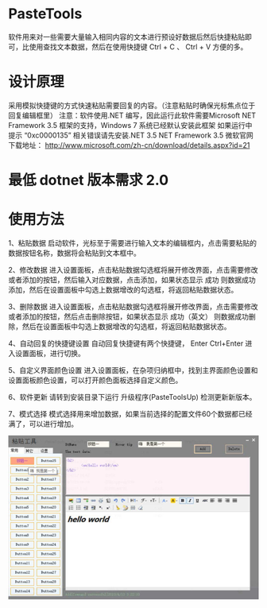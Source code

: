 # PasteTools
 软件用来对一些需要大量输入相同内容的文本进行预设好数据后然后快捷粘贴即可，比使用查找文本数据，然后在使用快捷键 Ctrl + C 、 Ctrl + V 方便的多。

# 设计原理
采用模拟快捷键的方式快速粘贴需要回复的内容。（注意粘贴时确保光标焦点位于回复编辑框里）
注意：软件使用.NET 编写，因此运行此软件需要Microsoft NET Framework 3.5 框架的支持，Windows 7 系统已经默认安装此框架
如果运行中提示 “0xc0000135” 相关错误请先安装.NET 3.5
NET Framework 3.5 微软官网下载地址：
http://www.microsoft.com/zh-cn/download/details.aspx?id=21

# 最低 dotnet 版本需求 2.0

# 使用方法
1、粘贴数据
启动软件，光标至于需要进行输入文本的编辑框内，点击需要粘贴的数据按钮名称，数据将会粘贴到文本框中。

2、修改数据
进入设置面板，点击粘贴数据勾选框将展开修改界面，点击需要修改或者添加的按钮，然后输入对应数据，点击添加，如果状态显示 成功 则数据成功添加，然后在设置面板中勾选上数据增改的勾选框，将返回粘贴数据状态。

3、删除数据
进入设置面板，点击粘贴数据勾选框将展开修改界面，点击需要修改或者添加的按钮，然后点击删除按钮，如果状态显示 成功（英文） 则数据成功删除，然后在设置面板中勾选上数据增改的勾选框，将返回粘贴数据状态。

4、自动回复的快捷键设置
自动回复快捷键有两个快捷键， Enter  Ctrl+Enter  进入设置面板，进行切换。

5、自定义界面颜色设置
进入设置面板，在杂项归纳框中，找到主界面颜色设置和设置面板颜色设置，可以打开颜色面板选择自定义颜色。

6、软件更新
请转到安装目录下运行 升级程序(PasteToolsUp) 检测更新新版本。

7、模式选择
模式选择用来增加数据，如果当前选择的配置文件60个数据都已经满了，可以进行增加。


![粘贴工具](https://github.com/fesugar/PasteTools/raw/master/screen.JPG)